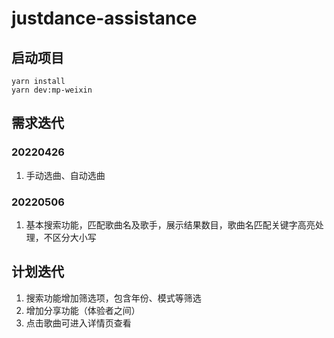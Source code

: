 # justdance-assistance

## 启动项目
```
yarn install
yarn dev:mp-weixin
```

## 需求迭代
### 20220426
1. 手动选曲、自动选曲

### 20220506
1. 基本搜索功能，匹配歌曲名及歌手，展示结果数目，歌曲名匹配关键字高亮处理，不区分大小写

## 计划迭代
1. 搜索功能增加筛选项，包含年份、模式等筛选
2. 增加分享功能（体验者之间）
3. 点击歌曲可进入详情页查看